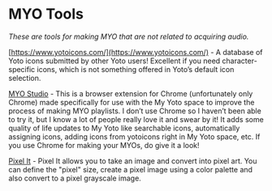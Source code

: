 # MYO Tools

*These are tools for making MYO that are not related to acquiring audio.*

[https://www.yotoicons.com/](https://www.yotoicons.com/) - A database of Yoto icons submitted by other Yoto users! Excellent if you need character-specific icons, which is not something offered in Yoto’s default icon selection.
  
[MYO Studio](https://chromewebstore.google.com/detail/myo-studio/olloopaapdodegpcacjmgdjaphggfgoj) - This is a browser extension for Chrome (unfortunately only Chrome) made specifically for use with the My Yoto space to improve the process of making MYO playlists. I don’t use Chrome so I haven’t been able to try it, but I know a lot of people really love it and swear by it! It adds some quality of life updates to My Yoto like searchable icons, automatically assigning icons, adding icons from yotoicons right in My Yoto space, etc. If you use Chrome for making your MYOs, do give it a look!

[Pixel It](https://giventofly.github.io/pixelit/) - Pixel It allows you to take an image and convert into pixel art. You can define the "pixel" size, create a pixel image using a color palette and also convert to a pixel grayscale image.

